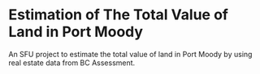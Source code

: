 # Estimation of The Total Value of Land in Port Moody
An SFU project to estimate the total value of land in Port Moody by using real estate data from BC Assessment.
